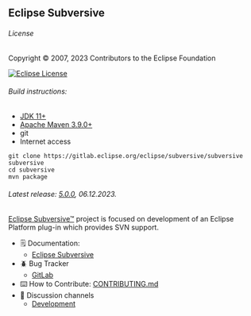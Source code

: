## Eclipse Subversive

###### License 
Copyright © 2007, 2023 Contributors to the Eclipse Foundation

[![Eclipse License](https://img.shields.io/badge/License-EPL--2.0-thistle.svg)](https://gitlab.eclipse.org/eclipse/subversive/subversive/-/blob/main/LICENSE) 

###### Build instructions:

* [JDK 11+](https://adoptium.net/)
* [Apache Maven 3.9.0+](https://maven.apache.org/)
* git
* Internet access

```
git clone https://gitlab.eclipse.org/eclipse/subversive/subversive subversive
cd subversive
mvn package
```

###### Latest release: [5.0.0](https://projects.eclipse.org/projects/technology.subversive/releases/5.0.0), 06.12.2023.

[Eclipse Subversive™](https://projects.eclipse.org/projects/technology.subversive) project is focused on development of an Eclipse Platform plug-in which provides SVN support.

* 🗒️ Documentation:
     * [Eclipse Subversive](https://eclipse.dev/subversive/documentation.php)
* 🪲 Bug Tracker
     * [GitLab](https://gitlab.eclipse.org/eclipse/subversive/subversive/-/issues/)
* ⌨️ How to Contribute: [CONTRIBUTING.md](./CONTRIBUTING.md)
* 💬 Discussion channels
     * [Development](https://dev.eclipse.org/mailman/listinfo/subversive-dev)
